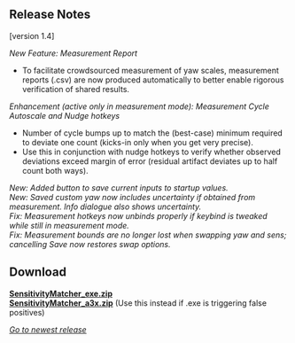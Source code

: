 ## Release Notes

[version 1.4]

_New Feature: Measurement Report_

* To facilitate crowdsourced measurement of yaw scales, measurement reports (.csv) are now produced automatically to better enable rigorous verification of shared results.

_Enhancement (active only in measurement mode): Measurement Cycle Autoscale and Nudge hotkeys_

* Number of cycle bumps up to match the (best-case) minimum required to deviate one count (kicks-in only when you get very precise). 
* Use this in conjunction with nudge hotkeys to verify whether observed deviations exceed margin of error (residual artifact deviates up to half count both ways).

_New: Added button to save current inputs to startup values._ \
_New: Saved custom yaw now includes uncertainty if obtained from measurement. Info dialogue also shows uncertainty._ \
_Fix:  Measurement hotkeys now unbinds properly if keybind is tweaked while still in measurement mode._ \
_Fix:  Measurement bounds are no longer lost when swapping yaw and sens; cancelling Save now restores swap options._

## Download

[**SensitivityMatcher_exe.zip**](https://github.com/KovaaK/SensitivityMatcher/releases/download/1.4/SensitivityMatcher_exe.zip) \
[**SensitivityMatcher_a3x.zip**](https://github.com/KovaaK/SensitivityMatcher/releases/download/1.4/SensitivityMatcher_a3x.zip) (Use this instead if .exe is triggering false positives)

[_Go to newest release_](https://github.com/KovaaK/SensitivityMatcher/releases/latest)
